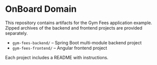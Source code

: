 # OnBoard Domain

This repository contains artifacts for the Gym Fees application example.  Zipped
archives of the backend and frontend projects are provided separately.

* `gym-fees-backend/` – Spring Boot multi-module backend project
* `gym-fees-frontend/` – Angular frontend project

Each project includes a README with instructions.
